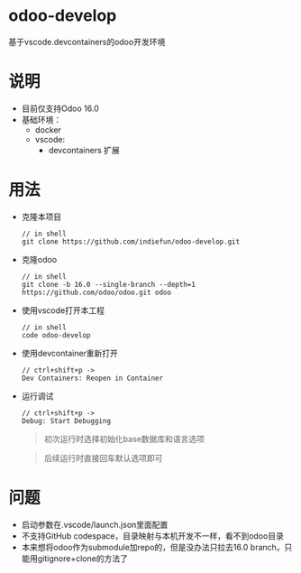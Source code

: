 # odoo-develop
基于vscode.devcontainers的odoo开发环境

# 说明
* 目前仅支持Odoo 16.0
* 基础环境：
    * docker
    * vscode:
        * devcontainers 扩展

# 用法
* 克隆本项目
    ```
    // in shell
    git clone https://github.com/indiefun/odoo-develop.git
    ```
* 克隆odoo
    ```
    // in shell
    git clone -b 16.0 --single-branch --depth=1 https://github.com/odoo/odoo.git odoo
    ```
* 使用vscode打开本工程
    ```
    // in shell
    code odoo-develop
    ```
* 使用devcontainer重新打开
    ```
    // ctrl+shift+p ->
    Dev Containers: Reopen in Container
    ```
* 运行调试
    ```
    // ctrl+shift+p ->
    Debug: Start Debugging
    ```
    > 初次运行时选择初始化base数据库和语言选项

    > 后续运行时直接回车默认选项即可

# 问题
* 启动参数在.vscode/launch.json里面配置
* 不支持GitHub codespace，目录映射与本机开发不一样，看不到odoo目录
* 本来想将odoo作为submodule加repo的，但是没办法只拉去16.0 branch，只能用gitignore+clone的方法了
